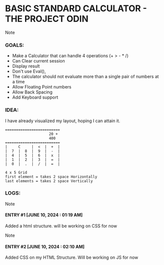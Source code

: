 # BASIC STANDARD CALCULATOR - THE PROJECT ODIN

> [!NOTE]
> ### GOALS:
> - Make a Calculator that can handle 4 operations (+ > - * /)
> - Can Clear current session
> - Display result
> - Don't use Eval(), 
> - The calculator should not evaluate more than a single pair of numbers at a time
> - Allow Floating Point numbers
> - Allow Back Spacing
> - Add Keyboard support

### IDEA:
I have already visualized my layout, hoping I can attain it.

```
=========================
		            20 +
		            400
=========================
|     C     |  <  |  +  |
|  7  |  8  |  9  |  -  |
|  4  |  5  |  6  |  x  |
|  1  |  2  |  3  |  =  |
|  0  |  .  |  /  |  =  |

4 x 5 Grid
first element = takes 2 space Horizontally
last elements = takes 2 space Vertically
```

### LOGS:

> [!NOTE] 
> #### ENTRY #1 [JUNE 10, 2024 : 01:19 AM]
> Added a html structure. will be working on CSS for now

> [!NOTE]
> #### ENTRY #2 [JUNE 10, 2024 : 02:10 AM]
> Added CSS on my HTML Structure. Will be working on JS for now